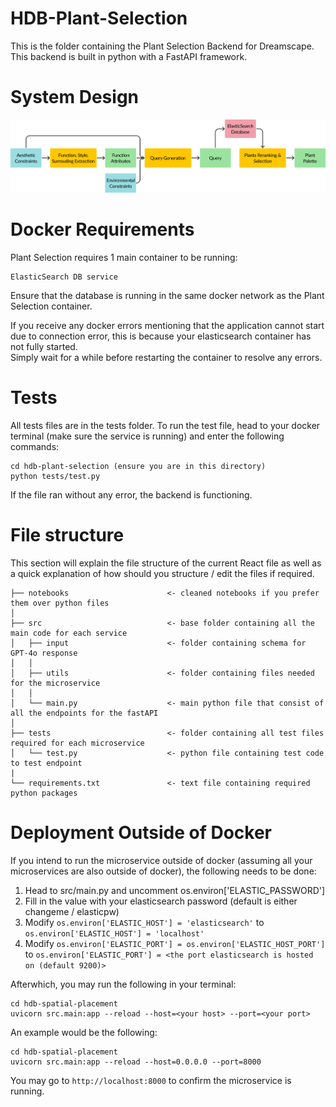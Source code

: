 # HDB-Plant-Selection

This is the folder containing the Plant Selection Backend for Dreamscape. This backend is built in python with a FastAPI framework.

# System Design
![Plant Selection System Design](./system_design.jpg)

# Docker Requirements
Plant Selection requires 1 main container to be running:
```
ElasticSearch DB service
```
Ensure that the database is running in the same docker network as the Plant Selection container.<br>

If you receive any docker errors mentioning that the application cannot start due to connection error, this is because your elasticsearch container has not fully started. <br>
Simply wait for a while before restarting the container to resolve any errors.

# Tests
All tests files are in the tests folder. To run the test file, head to your docker terminal (make sure the service is running) and enter the following commands:
```
cd hdb-plant-selection (ensure you are in this directory)
python tests/test.py
```
If the file ran without any error, the backend is functioning.

# File structure
This section will explain the file structure of the current React file as well as a quick explanation of how should you structure / edit the files if required.

```
├── notebooks                      <- cleaned notebooks if you prefer them over python files
│ 
├── src                            <- base folder containing all the main code for each service
│   ├── input                      <- folder containing schema for GPT-4o response
│   │
│   ├── utils                      <- folder containing files needed for the microservice
│   │
│   └── main.py                    <- main python file that consist of all the endpoints for the fastAPI
│
├── tests                          <- folder containing all test files required for each microservice
│   └── test.py                    <- python file containing test code to test endpoint
|
└── requirements.txt               <- text file containing required python packages

```

# Deployment Outside of Docker
If you intend to run the microservice outside of docker (assuming all your microservices are also outside of docker), the following needs to be done:
1. Head to src/main.py and uncomment os.environ['ELASTIC_PASSWORD']
2. Fill in the value with your elasticsearch password (default is either changeme / elasticpw)
3. Modify `os.environ['ELASTIC_HOST'] = 'elasticsearch'` to `os.environ['ELASTIC_HOST'] = 'localhost'`
4. Modify `os.environ['ELASTIC_PORT'] = os.environ['ELASTIC_HOST_PORT']` to `os.environ['ELASTIC_PORT'] = <the port elasticsearch is hosted on (default 9200)>`

Afterwhich, you may run the following in your terminal:
```
cd hdb-spatial-placement
uvicorn src.main:app --reload --host=<your host> --port=<your port>
```
An example would be the following:
```
cd hdb-spatial-placement
uvicorn src.main:app --reload --host=0.0.0.0 --port=8000
```
You may go to `http://localhost:8000` to confirm the microservice is running.
